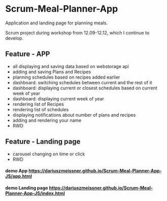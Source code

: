 # Scrum-Meal-Planner-App
Application and landing page for planning meals.

Scrum project during workshop from 12.09-12.12, which I continue to develop.


## Feature - APP
- all displaying and saving data based on webstorage api
- adding and saving Plans and Recipes
- planning schedules based on recipes added earlier
- dashboard: switching schedules between current and the rest of it
- dashboard: displaying current or closest schedules based on current week of year
- dashboard: displaying current week of year
- rendering list of Recipes
- rendering list of schedules
- displaying notifications about number of plans and recipes
- adding and rendering your name
- RWD

## Feature - Landing page
- carousel changing on time or click
- RWD

#### demo App https://dariuszmeissner.github.io/Scrum-Meal-Planner-App-JS/app.html
#### demo Landing page https://dariuszmeissner.github.io/Scrum-Meal-Planner-App-JS/index.html




